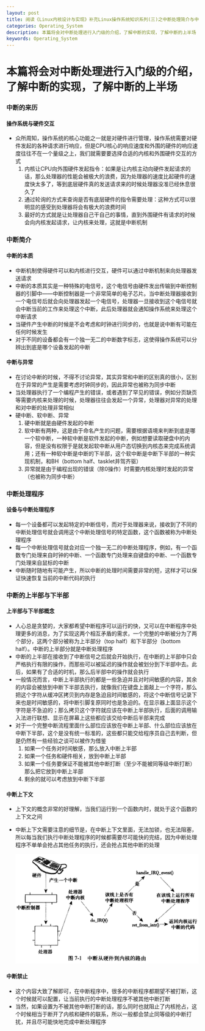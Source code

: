 ```yaml
---
layout: post
title: 阅读《Linux内核设计与实现》补充Linux操作系统知识系列(三)之中断处理简介与中断上半部
categories: Operating_System
description: 本篇将会对中断处理进行入门级的介绍，了解中断的实现，了解中断的上半场
keywords: Operating_System
---
```


本篇将会对中断处理进行入门级的介绍，了解中断的实现，了解中断的上半场
======

### 中断的来历

#### 操作系统与硬件交互

- 众所周知，操作系统的核心功能之一就是对硬件进行管理，操作系统需要对硬件发起的各种请求进行响应，但是CPU核心的响应速度和外围的硬件的响应速度往往不在一个量级之上，我们就需要要选择合适的内核和外围硬件交互的方式
  1. 内核让CPU向外围硬件发起指令：如果是让内核主动向硬件发起请求的话，那么处理器的性能会被极大的浪费，因为处理器的速度比起硬件的速度快太多了，等到底层硬件真的发送请求来的时候处理器没准已经休息很久了
  2. 通过轮询的方式来查询是否有底层硬件的指令需要处理：这种方式可以很明显的感受到处理器将会有极大的浪费时间
  3. 最好的方式就是让处理器自己干自己的事情，直到外围硬件有请求的时候会向内核发起请求，让内核来处理，这就是中断机制

### 中断简介

#### 中断的本质

- 中断机制使得硬件可以和内核进行交互，硬件可以通过中断机制来向处理器发送请求
- 中断的本质其实是一种特殊的电信号，这个电信号由硬件发出传输到中断控制器的引脚中——中断控制器是一个非常简单的电子芯片。当中断处理器接收到一个电信号后就会向处理器发起一个电信号，处理器一旦接收到这个电信号就会中断当前的工作来处理这个中断，此后处理器就会通知操作系统来处理这个中断请求
- 当硬件产生中断的时候是不会考虑和时钟进行同步的，也就是说中断有可能在任何时候发生
- 对于不同的设备都会有一个独一无二的中断数字标志，这使得操作系统可以分辨出到底是哪个设备发起的中断

#### 中断与异常

- 在讨论中断的时候，不得不讨论异常，其实异常和中断的区别真的很小，区别在于异常的产生是需要考虑时钟同步的，因此异常也被称为同步中断
- 当处理器执行了一个编程产生的错误，或者遇到了罕见的错误，例如分页缺页等需要内核来处理的时候，处理器往往会发起一个异常，处理器对异常的处理和对中断的处理非常相似
- 硬中断、软中断、异常
  1. 硬中断就是由硬件发起的中断
  2. 软中断有两种，这是由于命名产生的问题，需要根据语境来判断到底是哪一个软中断，一种软中断是软件发起的中断，例如想要读取硬盘中的内容，但是没有权限于是就发起软中断从用户态切换到内核态来完成系统调用；还有一种软中断是中断的下半部，这个软中断是中断下半部的一种实现机制，和BH（bottom half、tasklet并驾齐驱）
  3. 异常就是由于编程出现的错误（除0操作）时需要内核处理时发起的异常（也被称为同步中断）

### 中断处理程序

#### 设备与中断处理程序

- 每一个设备都可以发起特定的中断信号，而对于处理器来说，接收到了不同的中断处理信号就会调用这个中断处理信号的特定函数，这个函数被称为中断处理程序
- 每一个中断处理信号就会对应一个独一无二的中断处理程序，例如，有一个函数专门处理来自时钟的中断、一个函数专门处理来自键盘的中断、一个函数专门处理来自鼠标的中断
- 中断随时随地有可能产生，所以中断的处理时间需要非常的短，这样才可以保证快速恢复当前的中断代码的执行

### 中断的上半部与下半部

#### 上半部与下半部概念

- 人心总是贪婪的，大家都希望中断程序可以运行的快，又可以在中断程序中处理更多的消息，为了实现这两个相互矛盾的需求，一个完整的中断被分为了两个部分，这两个部分被称为上半部分（top half）和下半部分（bottom half）。中断的上半部分就是中断处理程序
- 中断的上半部在接收到了中断信号之后就会开始执行，在中断的上半部中只会严格执行有限的操作，而那些可以被延迟的操作就会被划分到下半部中去。此后，如果有了合适的时机，那么后半部中的操作就会执行
- 一般情况而言，中断上半部执行的都是一些急迫并且对时间敏感的内容，其余的内容会被放到中断下半部去执行，就像我们在键盘上面敲上一个字符，那么把这个字符从缓冲区拷贝到内存是急迫且时间敏感的，将这个中断信号记录下来也是时间敏感的，将中断引脚复原同时也是急迫的。在显示器上面显示这个字符是不急迫的；那么拷贝这个字符就应该在中断上半部执行，后面的调用输入法进行联想、显示在屏幕上这些都应该交给中断后半部来完成
- 对于一个完整中断流程里面什么部位应该放在中断上半部、什么部位应该放在中断下半部，这个是没有统一标准的，这些都只能交给程序员自己去判断，但是仍然有一些经验之谈可以被作为借鉴
  1. 如果一个任务对时间敏感，那么放入中断上半部
  2. 如果一个任务和硬件相关，放到中断上半部
  3. 如果一个任务要保证不能被其他中断打断（至少不能被同等级中断打断）那么把它放到中断上半部
  4. 剩余的就可以考虑放到中断下半部

#### 中断上下文

- 上下文的概念非常的好理解，当我们运行到一个函数内时，就处于这个函数的上下文之间

- 中断上下文需要注意的细节是，在中断上下文里面，无法加锁，也无法阻塞，所以每当我们执行中断处理程序的时候都需要尽可能快的完结，因为中断处理程序不单单会抢占其他任务的执行，还会抢占其他中断的处理

  ![image](\images\posts\Operating_System\2021-05-30-阅读《Linux内核设计与实现》补充Linux操作系统知识系列(三)之中断上半部-1.png)

#### 中断禁止

- 这个内容大致了解即可，在中断程序中，很多的中断程序都期望不被打断，这个时候就可以配置，让当前执行的中断处理程序不被其他中断打断
- 当然，如果设置为不被其他中断打断的话，那么同时也就阻止了内核抢占，这个时候相当于断开了内核和硬件的联系，所以一般都会禁止同等级的中断打扰，并且尽可能快地完成中断处理程序